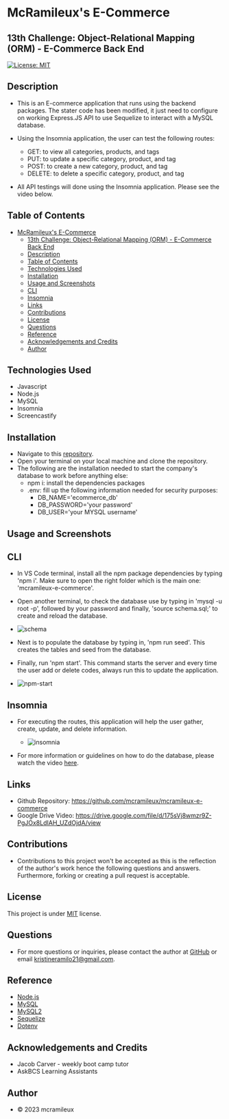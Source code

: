 # McRamileux's E-Commerce
## 13th Challenge: Object-Relational Mapping (ORM) - E-Commerce Back End

[![License: MIT](https://img.shields.io/badge/License-MIT-blue.svg)](https://opensource.org/licenses/MIT)

## Description
- This is an E-commerce application that runs using the backend packages. The stater code has been modified, it just need to configure on working Express.JS API to use Sequelize to interact with a MySQL database.
  
- Using the Insomnia application, the user can test the following routes:
    - GET: to view all categories, products, and tags
    - PUT: to update a specific category, product, and tag
    - POST: to create a new category, product, and tag
    - DELETE: to delete a specific category, product, and tag

- All API testings will done using the Insomnia application. Please see the video below. 

## Table of Contents
- [McRamileux's E-Commerce](#mcramileuxs-e-commerce)
  - [13th Challenge: Object-Relational Mapping (ORM) - E-Commerce Back End](#13th-challenge-object-relational-mapping-orm---e-commerce-back-end)
  - [Description](#description)
  - [Table of Contents](#table-of-contents)
  - [Technologies Used](#technologies-used)
  - [Installation](#installation)
  - [Usage and Screenshots](#usage-and-screenshots)
  - [CLI](#cli)
  - [Insomnia](#insomnia)
  - [Links](#links)
  - [Contributions](#contributions)
  - [License](#license)
  - [Questions](#questions)
  - [Reference](#reference)
  - [Acknowledgements and Credits](#acknowledgements-and-credits)
  - [Author](#author)

## Technologies Used 
* Javascript
* Node.js
* MySQL
* Insomnia
* Screencastify

## Installation
- Navigate to this [repository](https://github.com/mcramileux/mcramileux-e-commerce).
- Open your terminal on your local machine and clone the repository.
- The following are the installation needed to start the company's database to work before anything else:
  - npm i: install the dependencies packages
  - .env: fill up the following information needed for security purposes:
      - DB_NAME='ecommerce_db'
      - DB_PASSWORD='your password'
      - DB_USER='your MYSQL username'

## Usage and Screenshots

## CLI
- In VS Code terminal, install all the npm package dependencies by typing 'npm i'. Make sure to open the right folder which is the main one: 'mcramileux-e-commerce'.

- Open another terminal, to check the database use by typing in 'mysql -u root -p', followed by your  password and finally, 'source schema.sql;' to create and reload the database.
 -  ![schema](https://github.com/mcramileux/mcramileux-e-commerce/assets/122607160/d14af8cb-5ad2-4b24-8905-59aae3863e8b)

- Next is to populate the database by typing in, 'npm run seed'. This creates the tables and seed from the database.
  
- Finally, run 'npm start'. This command starts the server and every time the user add or delete codes, always run this to update the application.
-  ![npm-start](https://github.com/mcramileux/mcramileux-e-commerce/assets/122607160/a8c70d18-a910-41c3-94ca-d026efcfb2e9)

## Insomnia
- For executing the routes, this application will help the user gather, create, update, and delete information. 
  - ![insomnia](https://github.com/mcramileux/mcramileux-e-commerce/assets/122607160/b4b21a2b-a40a-4b3a-9006-5a88b739887a)

- For more information or guidelines on how to do the database, please watch the video [here](https://drive.google.com/file/d/175sVj8wmzr9Z-PgJOx8LdIAH_UZdOjdA/view).

## Links
- Github Repository: https://github.com/mcramileux/mcramileux-e-commerce
- Google Drive Video: https://drive.google.com/file/d/175sVj8wmzr9Z-PgJOx8LdIAH_UZdOjdA/view

## Contributions
* Contributions to this project won't be accepted as this is the reflection of the author's work hence the following questions and answers. Furthermore, forking or creating a pull request is acceptable.

## License
This project is under [MIT](https://choosealicense.com/licenses/mit/) license.

## Questions
* For more questions or inquiries, please contact the author at [GitHub](https://github.com/mcramileux) or email kristineramilo21@gmail.com.

## Reference
- [Node.js](https://nodejs.org/en) 
- [MySQL](https://www.mysql.com/)
- [MySQL2](https://www.npmjs.com/package/mysql2)
- [Sequelize](https://sequelize.org/)
- [Dotenv](https://www.npmjs.com/package/dotenv)

## Acknowledgements and Credits
- Jacob Carver - weekly boot camp tutor
- AskBCS Learning Assistants
  
## Author
- © 2023 mcramileux
